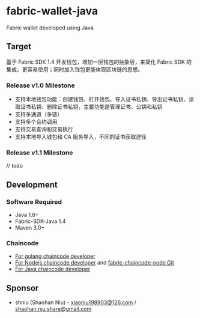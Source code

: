 # fabric-wallet-java
Fabric wallet developed using Java

## Target

基于 Fabric SDK 1.4 开发钱包，增加一层钱包的抽象层，来简化 Fabric SDK 的集成，更容易使用；同时加入钱包更能体现区块链的思想。

### Release v1.0 Milestone

- 支持本地钱包功能：创建钱包、打开钱包、导入证书私钥、导出证书私钥、读取证书私钥、删除证书私钥，主要功能是管理证书、公钥和私钥
- 支持多通道（多链）
- 支持多个合约调用
- 支持交易查询和交易执行
- 支持本地导入钱包和 CA 服务导入，不同的证书获取途径

### Release v1.1 Milestone

// todo

## Development

### Software Required

- Java 1.8+
- Fabric-SDK-Java 1.4
- Maven 3.0+

### Chaincode

- [For golang chaincode developer](https://godoc.org/github.com/hyperledger/fabric/core/chaincode/shim#Chaincode)
- [For Nodejs chaincode developer](https://fabric-shim.github.io/release-1.4/index.html) and [fabric-chaincode-node Git](https://github.com/hyperledger/fabric-chaincode-node)
- [For Java chaincode developer](https://github.com/hyperledger/fabric-chaincode-java)

## Sponsor

- shniu (Shaohan Niu) - xiaoniu198903@126.com / shaohan.niu.share@gmail.com
